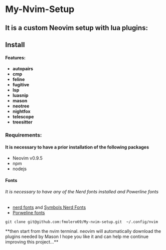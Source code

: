 # My-Nvim-Setup

##  **It is a custom Neovim setup with lua plugins:**

## Install

####  Features:

- **autopairs**
- **cmp**
- **feline**
- **fugitive**
-  **lsp**
-  **luasnip**
- **mason**
- **neotree**
-  **nightfox**
- **telescope**
- **treesitter**

### Requirements:
#### It is necessary to have a prior installation of the following packages
- Neovim v0.9.5
- npm
- nodejs
#### Fonts
###### It is necessary to have any of the Nerd fonts installed and Powerline fonts
- [nerd fonts](http://https://www.nerdfonts.com/font-downloads "nerd fonts") and [Symbols Nerd Fonts](http://https://github.com/ryanoasis/nerd-fonts/releases/download/v3.2.1/NerdFontsSymbolsOnly.zip "Symbols Nerd Fonts")
- [Porweline fonts](http:/https://github.com/powerline/powerline/ "Porweline fonts")


```
git clone git@github.com:fmolero69/My-nvim-setup.git  ~/.config/nvim
```
<p>
**then start from the nvim terminal.
neovim will automatically download the plugins needed by Mason
I hope you like it and can help me continue improving this project...**
</p>




